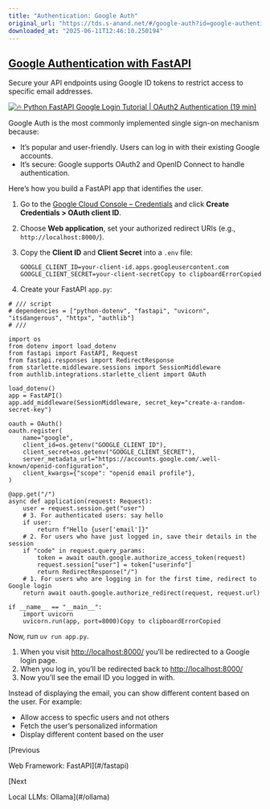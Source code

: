 ```yaml
---
title: "Authentication: Google Auth"
original_url: "https://tds.s-anand.net/#/google-auth?id=google-authentication-with-fastapi"
downloaded_at: "2025-06-11T12:46:10.250194"
---
```


[Google Authentication with FastAPI](#/google-auth?id=google-authentication-with-fastapi)
-----------------------------------------------------------------------------------------

Secure your API endpoints using Google ID tokens to restrict access to specific email addresses.

[![🔥 Python FastAPI Google Login Tutorial | OAuth2 Authentication (19 min)](https://i.ytimg.com/vi_webp/4ExQYRCwbzw/sddefault.webp)](https://youtu.be/4ExQYRCwbzw)

Google Auth is the most commonly implemented single sign-on mechanism because:

* It’s popular and user-friendly. Users can log in with their existing Google accounts.
* It’s secure: Google supports OAuth2 and OpenID Connect to handle authentication.

Here’s how you build a FastAPI app that identifies the user.

1. Go to the [Google Cloud Console – Credentials](https://console.developers.google.com/apis/credentials) and click **Create Credentials > OAuth client ID**.
2. Choose **Web application**, set your authorized redirect URIs (e.g., `http://localhost:8000/`).
3. Copy the **Client ID** and **Client Secret** into a `.env` file:

   ```
   GOOGLE_CLIENT_ID=your-client-id.apps.googleusercontent.com
   GOOGLE_CLIENT_SECRET=your-client-secretCopy to clipboardErrorCopied
   ```
4. Create your FastAPI `app.py`:

```
# /// script
# dependencies = ["python-dotenv", "fastapi", "uvicorn", "itsdangerous", "httpx", "authlib"]
# ///

import os
from dotenv import load_dotenv
from fastapi import FastAPI, Request
from fastapi.responses import RedirectResponse
from starlette.middleware.sessions import SessionMiddleware
from authlib.integrations.starlette_client import OAuth

load_dotenv()
app = FastAPI()
app.add_middleware(SessionMiddleware, secret_key="create-a-random-secret-key")

oauth = OAuth()
oauth.register(
    name="google",
    client_id=os.getenv("GOOGLE_CLIENT_ID"),
    client_secret=os.getenv("GOOGLE_CLIENT_SECRET"),
    server_metadata_url="https://accounts.google.com/.well-known/openid-configuration",
    client_kwargs={"scope": "openid email profile"},
)

@app.get("/")
async def application(request: Request):
    user = request.session.get("user")
    # 3. For authenticated users: say hello
    if user:
        return f"Hello {user['email']}"
    # 2. For users who have just logged in, save their details in the session
    if "code" in request.query_params:
        token = await oauth.google.authorize_access_token(request)
        request.session["user"] = token["userinfo"]
        return RedirectResponse("/")
    # 1. For users who are logging in for the first time, redirect to Google login
    return await oauth.google.authorize_redirect(request, request.url)

if __name__ == "__main__":
    import uvicorn
    uvicorn.run(app, port=8000)Copy to clipboardErrorCopied
```

Now, run `uv run app.py`.

1. When you visit <http://localhost:8000/> you’ll be redirected to a Google login page.
2. When you log in, you’ll be redirected back to <http://localhost:8000/>
3. Now you’ll see the email ID you logged in with.

Instead of displaying the email, you can show different content based on the user. For example:

* Allow access to specfic users and not others
* Fetch the user’s personalized information
* Display different content based on the user

[Previous

Web Framework: FastAPI](#/fastapi)

[Next

Local LLMs: Ollama](#/ollama)
